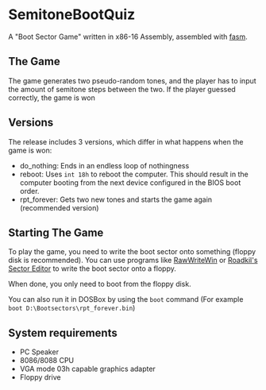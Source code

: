 # SemitoneBootQuiz

A "Boot Sector Game" written in x86-16 Assembly, assembled with [fasm](https://flatassembler.net/).

## The Game

The game generates two pseudo-random tones, and the player has to input the amount of semitone steps between the two. If the player guessed correctly, the game is won

## Versions

The release includes 3 versions, which differ in what happens when the game is won:

- do_nothing: Ends in an endless loop of nothingness
- reboot: Uses `int 18h` to reboot the computer. This should result in the computer booting from the next device configured in the BIOS boot order.
- rpt_forever: Gets two new tones and starts the game again (recommended version)

## Starting The Game

To play the game, you need to write the boot sector onto something (floppy disk is recommended). You can use programs like [RawWriteWin](http://freshmeat.sourceforge.net/projects/rawwriteforwindows/) or [Roadkil's Sector Editor](https://roadkil.net/program.php?ProgramID=24&Action=NewOSID) to write the boot sector onto a floppy.

When done, you only need to boot from the floppy disk.

You can also run it in DOSBox by using the `boot` command (For example `boot D:\Bootsectors\rpt_forever.bin`)

## System requirements

- PC Speaker
- 8086/8088 CPU
- VGA mode 03h capable graphics adapter
- Floppy drive




